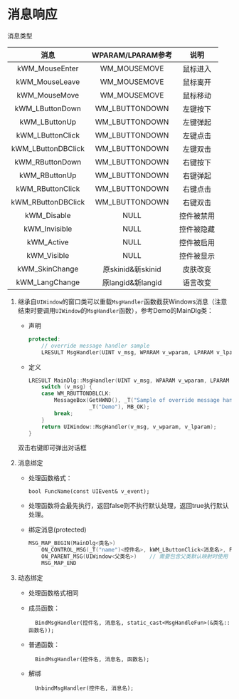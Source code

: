 # 消息响应
消息类型

|消息|WPARAM/LPARAM参考|说明|
|:---:|:---:|:---:|
|kWM_MouseEnter|WM_MOUSEMOVE|鼠标进入|
|kWM_MouseLeave|WM_MOUSEMOVE|鼠标离开|
|kWM_MouseMove|WM_MOUSEMOVE|鼠标移动|
|kWM_LButtonDown|WM_LBUTTONDOWN|左键按下|
|kWM_LButtonUp|WM_LBUTTONDOWN|左键弹起|
|kWM_LButtonClick|WM_LBUTTONDOWN|左键点击|
|kWM_LButtonDBClick|WM_LBUTTONDOWN|左键双击|
|kWM_RButtonDown|WM_LBUTTONDOWN|右键按下|
|kWM_RButtonUp|WM_LBUTTONDOWN|右键弹起|
|kWM_RButtonClick|WM_LBUTTONDOWN|右键点击|
|kWM_RButtonDBClick|WM_LBUTTONDOWN|右键双击|
|kWM_Disable|NULL|控件被禁用|
|kWM_Invisible|NULL|控件被隐藏|
|kWM_Active|NULL|控件被启用|
|kWM_Visible|NULL|控件被显示|
|kWM_SkinChange|原skinid&新skinid|皮肤改变|
|kWM_LangChange|原langid&新langid|语言改变|
	
1. 继承自`UIWindow`的窗口类可以重载`MsgHandler`函数截获Windows消息（注意结束时要调用`UIWindow`的`MsgHandler`函数），参考Demo的MainDlg类：
	- 声明
        ```cpp
        protected:
            // override message handler sample
            LRESULT MsgHandler(UINT v_msg, WPARAM v_wparam, LPARAM v_lparam) override;
        ```
    - 定义
        ```cpp
        LRESULT MainDlg::MsgHandler(UINT v_msg, WPARAM v_wparam, LPARAM v_lparam) {
            switch (v_msg) {
            case WM_RBUTTONDBLCLK:
                MessageBox(GetHWND(), _T("Sample of override message handler!"),
                           _T("Demo"), MB_OK);
                break;
            }
            return UIWindow::MsgHandler(v_msg, v_wparam, v_lparam);
        }
        ```
    双击右键即可弹出对话框
2. 消息绑定
	- 处理函数格式：

		  bool FuncName(const UIEvent& v_event);
          
    - 处理函数将会最先执行，返回false则不执行默认处理，返回true执行默认处理。
            
	- 绑定消息(protected)
        ```cpp
        MSG_MAP_BEGIN(MainDlg<类名>)
			ON_CONTROL_MSG(_T("name")<控件名>, kWM_LButtonClick<消息名>, FuncName<函数名>);
            ON_PARENT_MSG(UIWindow<父类名>)	// 需要包含父类默认映射时使用
			MSG_MAP_END
        ```
           
3. 动态绑定
	- 处理函数格式相同
	- 成员函数：

			BindMsgHandler(控件名, 消息名, static_cast<MsgHandleFun>(&类名::函数名));
            
	- 普通函数：

			BindMsgHandler(控件名, 消息名, 函数名);
            
	- 解绑

			UnbindMsgHandler(控件名, 消息名);
